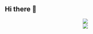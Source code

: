 ## Hi there 👋

<!--
**fprtkdl/fprtkdl** is a ✨ _special_ ✨ repository because its `README.md` (this file) appears on your GitHub profile.

Here are some ideas to get you started:

- 🔭 I’m currently working on ...
- 🌱 I’m currently learning ...
- 👯 I’m looking to collaborate on ...
- 🤔 I’m looking for help with ...
- 💬 Ask me about ...
- 📫 How to reach me: ...
- 😄 Pronouns: ...
- ⚡ Fun fact: ...
-->

<div style="display:flex; flex-direction:column; align-items:center;">
<img src="https://github-readme-stats.vercel.app/api?username=fprtkdl&show_icons=true&theme=tokyonight">
<img src="https://github-readme-stats.vercel.app/api/top-langs/?username=fprtkdl&layout=compact">
</div>